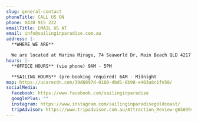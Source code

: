 ```yaml
---
slug: general-contact
phoneTitle: CALL US ON
phone: 0438 915 222
emailTitle: EMAIL US AT
email: info@sailinginparadise.com.au
address: |-
  **WHERE WE ARE**

  We are located at Marina Mirage, 74 Seaworld Dr, Main Beach QLD 4217
hours: |-
  **OFFICE HOURS** (via phone) 9AM - 5PM

  **SAILING HOURS** (pre-booking required) 6AM - Midnight
map: https://ucarecdn.com/39d6897d-0180-4bd1-8b98-e403a8c1fe50/
socialMedia:
  facebook: https://www.facebook.com/sailinginparadise
  googlePlus: ""
  instagram: https://www.instagram.com/sailinginparadisegoldcoast/
  tripAdvisor: https://www.tripadvisor.com.au/Attraction_Review-g658994-d4705796-Reviews-Sailing_In_Paradise-Main_Beach_Gold_Coast_Queensland.html
---
```

